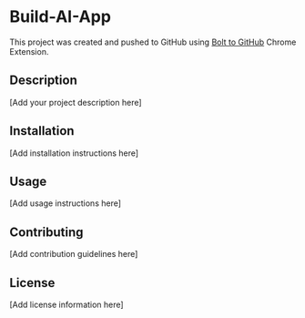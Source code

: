 # Build-AI-App

This project was created and pushed to GitHub using [Bolt to GitHub](https://github.com/mamertofabian/bolt-to-github) Chrome Extension.

## Description

[Add your project description here]

## Installation

[Add installation instructions here]

## Usage

[Add usage instructions here]

## Contributing

[Add contribution guidelines here]

## License

[Add license information here]
